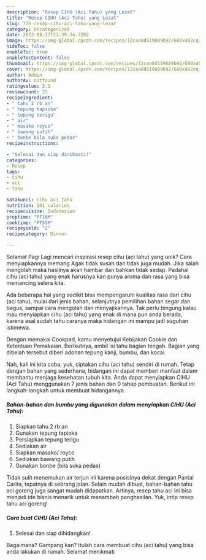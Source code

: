 ```yaml
---
description: "Resep CIHU (Aci Tahu) yang Lezat"
title: "Resep CIHU (Aci Tahu) yang Lezat"
slug: 776-resep-cihu-aci-tahu-yang-lezat
category: Uncategorized
date: 2022-08-27T23:39:34.720Z
image: https://img-global.cpcdn.com/recipes/12caa8d519009b92/680x482cq70/cihu-aci-tahu-foto-resep-utama.jpg
hideToc: false
enableToc: true
enableTocContent: false
thumbnail: https://img-global.cpcdn.com/recipes/12caa8d519009b92/680x482cq70/cihu-aci-tahu-foto-resep-utama.jpg
cover: https://img-global.cpcdn.com/recipes/12caa8d519009b92/680x482cq70/cihu-aci-tahu-foto-resep-utama.jpg
author: Admin
authorAv: notfound
ratingvalue: 3.1
reviewcount: 25
recipeingredient:
- " tahu 2 rb an"
- " tepung tapioka"
- " tepung terigu"
- " air"
- " masako royco"
- " bawang putih"
- " bonbe bila suka pedas"
recipeinstructions:

- "Selesai dan siap dinikmati!"
categories:
- Resep
tags:
- cihu
- aci
- tahu

katakunci: cihu aci tahu 
nutrition: 101 calories
recipecuisine: Indonesian
preptime: "PT16M"
cooktime: "PT55M"
recipeyield: "2"
recipecategory: Dinner

---
```



Selamat Pagi Lagi mencari inspirasi resep cihu (aci tahu) yang unik? Cara menyiapkannya memang Agak tidak susah dan tidak juga mudah. Jika salah mengolah maka hasilnya akan hambar dan bahkan tidak sedap. Padahal cihu (aci tahu) yang enak harusnya kan punya aroma dan rasa yang bisa memancing selera kita.


Ada beberapa hal yang sedikit bisa mempengaruhi kualitas rasa dari cihu (aci tahu), mulai dari jenis bahan, selanjutnya pemilihan bahan segar dan bagus, sampai cara mengolah dan menyajikannya. Tak perlu bingung kalau mau menyiapkan cihu (aci tahu) yang enak di mana pun anda berada, karena asal sudah tahu caranya maka hidangan ini mampu jadi suguhan istimewa.

Dengan memakai Cookpad, kamu menyetujui Kebijakan Cookie dan Ketentuan Pemakaian. Berikutnya, ambil isi tahu bagian tengah. Bagian yang dibelah tersebut diberi adonan tepung kanji, bumbu, dan kocai.


Nah, kali ini kita coba, yuk, ciptakan cihu (aci tahu) sendiri di rumah. Tetap dengan bahan yang sederhana, hidangan ini dapat memberi manfaat dalam membantu menjaga kesehatan tubuh kita. Anda dapat menyiapkan CIHU (Aci Tahu) menggunakan 7 jenis bahan dan 0 tahap pembuatan. Berikut ini langkah-langkah untuk membuat hidangannya.

<!--inarticleads1-->

##### Bahan-bahan dan bumbu yang digunakan dalam menyiapkan CIHU (Aci Tahu):

1. Siapkan  tahu 2 rb an
1. Gunakan  tepung tapioka
1. Persiapkan  tepung terigu
1. Sediakan  air
1. Siapkan  masako/ royco
1. Sediakan  bawang putih
1. Gunakan  bonbe (bila suka pedas)


Tidak sulit menemukan air terjun ini karena posisinya dekat dengan Pantai Carita, tepatnya di sebrang jalan. Selain mudah dibuat, bahan-bahan tahu aci goreng juga sangat mudah didapatkan. Artinya, resep tahu aci ini bisa menjadi ide bisnis menarik untuk menambah penghasilan. Yuk, intip resep tahu aci goreng! 

<!--inarticleads2-->

##### Cara buat CIHU (Aci Tahu):


1. Selesai dan siap dihidangkan!



Bagaimana? Gampang kan? Itulah cara membuat cihu (aci tahu) yang bisa anda lakukan di rumah. Selamat menikmati
